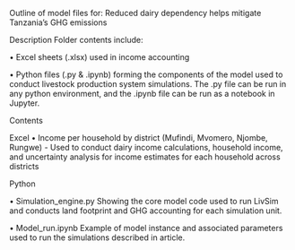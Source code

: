 Outline of model files for: Reduced dairy dependency helps mitigate Tanzania’s GHG emissions

Description
Folder contents include:

•	Excel sheets (.xlsx) used in income accounting

•	Python files (.py & .ipynb) forming the components of the model used to conduct livestock production system simulations. 
The .py file can be run in any python environment, and the .ipynb file can be run as a notebook in Jupyter.

Contents

Excel
•	Income per household by district (Mufindi, Mvomero, Njombe, Rungwe)
	- Used to conduct dairy income calculations, household income, and uncertainty analysis for income estimates for each household across districts

Python

•	Simulation_engine.py
Showing the core model code used to run LivSim and conducts land footprint and GHG accounting for each simulation unit.

•	Model_run.ipynb
Example of model instance and associated parameters used to run the simulations described in article.



